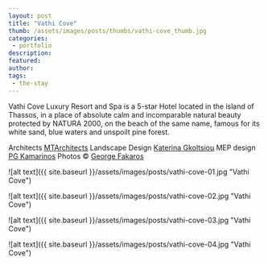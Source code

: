 ```yaml
---
layout: post
title: "Vathi Cove"
thumb: /assets/images/posts/thumbs/vathi-cove_thumb.jpg
categories:
 - portfolio
description:
featured:
author: 
tags:
 - the-stay
---
```


Vathi Cove Luxury Resort and Spa is a 5-star Hotel located in the island of Thassos, in a place of absolute calm and incomparable natural beauty protected by NATURA 2000, on the beach of the same name, famous for its white sand, blue waters and unspoilt pine forest.

<p class="credits">
    <span class="title">Architects</span>
        <span class="contributor"><a href="https://www.mtarchitects.gr/">MTArchitects</a></span>
    <span class="title">Landscape Design</span>
        <span class="contributor"><a href="https://www.katerinagoltsiou.com/">Katerina Gkoltsiou</a></span>
    <span class="title">MEP design</span>
        <span class="contributor"><a href="http://kamarinos.com/">PG Kamarinos</a></span>
    <span class="title">Photos</span>
        © <span class="contributor"><a href="http://www.fakaros.com/">George Fakaros</a></span>
</p>

![alt text]({{ site.baseurl }}/assets/images/posts/vathi-cove-01.jpg "Vathi Cove")

![alt text]({{ site.baseurl }}/assets/images/posts/vathi-cove-02.jpg "Vathi Cove")

![alt text]({{ site.baseurl }}/assets/images/posts/vathi-cove-03.jpg "Vathi Cove")

![alt text]({{ site.baseurl }}/assets/images/posts/vathi-cove-04.jpg "Vathi Cove")
